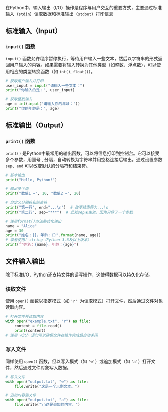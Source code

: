 在Python中，输入输出（I/O）操作是程序与用户交互的重要方式，主要通过标准输入（`stdin`）读取数据和标准输出（`stdout`）打印信息

## 标准输入（Input）

### `input()` 函数

`input()` 函数允许程序暂停执行，等待用户输入一些文本，然后以字符串的形式返回用户输入的内容。如果需要将输入转换为其他类型（如整数、浮点数），可以使用相应的类型转换函数（如 `int()`, `float()`）。

```python
# 获取用户输入并打印
user_input = input("请输入一些文本：")
print("你输入的是：", user_input)

# 获取整数输入
age = int(input("请输入你的年龄："))
print("你的年龄是：", age)
```

## 标准输出（Output）

### `print()` 函数

`print()` 是Python中最常用的输出函数，可以将信息打印到控制台。它可以接受多个参数，用逗号 , 分隔，自动转换为字符串并用空格连接后输出。通过设置参数 `sep`、`end` 可以改变默认的分隔符和结束符。

```python
# 基本输出
print("Hello, Python!")

# 输出多个值
print("数值1 =", 10, "数值2 =", 20)

# 自定义分隔符和结束符
print("第一行", end="...\n")  # 改变结束符为...\n
print("第二行", sep="***")  # 此处sep未生效，因为只传了一个参数

# 使用format()方法格式化输出
name = "Alice"
age = 30
print("姓名：{}，年龄：{}".format(name, age))
# 或者使用f-string（Python 3.6及以上版本）
print(f"姓名：{name}，年龄：{age}")
```


## 文件输入输出

除了标准I/O，Python还支持文件的读写操作，这使得数据可以持久化存储。

### 读取文件

使用 `open()` 函数以指定模式（如 `'r' `为读取模式）打开文件，然后通过文件对象读取内容。

```python
# 打开文件并读取内容
with open("example.txt", "r") as file:
    content = file.read()
    print(content)
# 使用 with 语句可以确保文件在操作完成后自动关闭
```

### 写入文件

同样使用 `open()` 函数，但以写入模式（如 ``'w'``）或追加模式（如 `'a'`）打开文件，然后通过文件对象写入数据。

```python
# 写入文件
with open("output.txt", "w") as file:
    file.write("这是一个示例文本。")

# 追加内容到文件
with open("output.txt", "a") as file:
    file.write("\n这是追加的内容。")
```